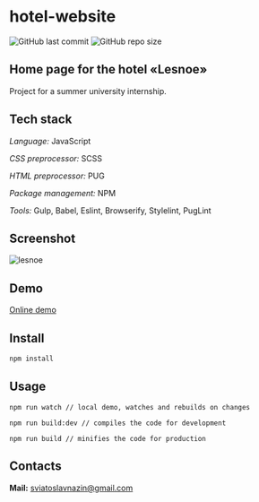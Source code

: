 # hotel-website

![GitHub last commit][last-commit-url]
![GitHub repo size][repo-size-url]

## Home page for the hotel «Lesnoe»

Project for a summer university internship.

## Tech stack

_Language:_ JavaScript

_CSS preprocessor:_ SCSS

_HTML preprocessor:_ PUG

_Package management:_ NPM

_Tools:_ Gulp, Babel, Eslint, Browserify, Stylelint, PugLint

## Screenshot

![lesnoe][screenshot]

## Demo

[Online demo][demo]

## Install

```js
npm install
```

## Usage

```
npm run watch // local demo, watches and rebuilds on changes

npm run build:dev // compiles the code for development

npm run build // minifies the code for production
```

## Contacts

**Mail:** sviatoslavnazin@gmail.com

[last-commit-url]: https://img.shields.io/github/last-commit/cv9t/hotel-website?style=for-the-badge
[repo-size-url]: https://img.shields.io/github/repo-size/cv9t/hotel-website?color=orange&style=for-the-badge
[screenshot]: https://user-images.githubusercontent.com/75265938/138401044-c2963cfd-60cd-453d-bec9-341eb9c97150.png
[demo]: https://cv9t.github.io/

